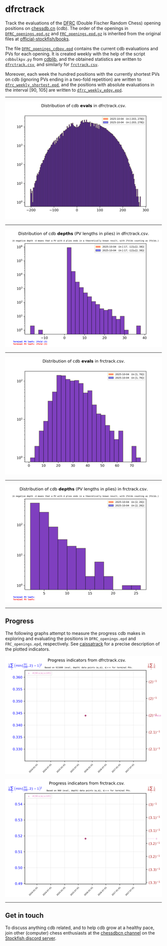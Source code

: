 # dfrctrack

Track the evaluations of the
[DFRC](https://en.wikipedia.org/wiki/Chess960) (Double Fischer Random Chess)
opening positions on [chessdb.cn](https://chessdb.cn/queryc_en/) (cdb).
The order of the openings in [`DFRC_openings.epd.gz`](DFRC_openings.epd.gz)
and [`FRC_openings.epd.gz`](FRC_openings.epd.gz) is inherited from the original
files at 
[official-stockfish/books](https://github.com/official-stockfish/books).

The file [`DFRC_openings_cdbpv.epd`](DFRC_openings_cdbpv.epd) 
contains the current cdb evaluations and PVs for each opening. It is created 
weekly with the help of the script `cdbbulkpv.py` from 
[cdblib](https://github.com/robertnurnberg/cdblib), and the obtained statistics
are written to [`dfrctrack.csv`](dfrctrack.csv), and similarly for
[`frctrack.csv`](frctrack.csv).

Moreover, each week the hundred positions with the currently shortest PVs on cdb
(ignoring PVs ending in a two-fold repetition)
are written to [`dfrc_weekly_shortest.epd`](dfrc_weekly_shortest.epd), and
the positions with absolute evaluations in the interval [90, 105]
are written to [`dfrc_weekly_edgy.epd`](dfrc_weekly_edgy.epd).

---

<p align="center"> <img src="dfrctrack.png?raw=true"> </p>

---

<p align="center"> <img src="dfrctrackpv.png?raw=true"> </p>

---

<p align="center"> <img src="frctrack.png?raw=true"> </p>

---

<p align="center"> <img src="frctrackpv.png?raw=true"> </p>

---

## Progress

The following graphs attempt to measure the progress cdb makes in exploring
and evaluating the positions in `DFRC_openings.epd` and `FRC_openings.epd`,
respectively. See
[caissatrack](https://github.com/robertnurnberg/caissatrack)
for a precise description of the plotted indicators.

<p align="center"> <img src="dfrctracktime.png?raw=true"> </p>

<p align="center"> <img src="frctracktime.png?raw=true"> </p>

---

## Get in touch

To discuss anything cdb related, and to help cdb grow at a healthy pace, join
other (computer) chess enthusiasts at the [chessdbcn channel](
https://discord.com/channels/435943710472011776/1101022188313772083) on the
[Stockfish discord server](https://discord.gg/ZzJwPv3).

